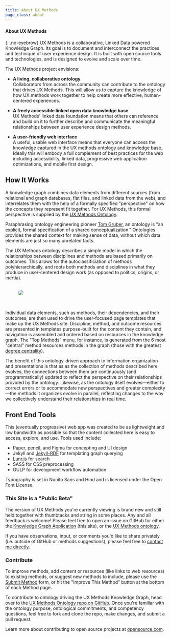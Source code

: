 ```yaml
---
title: About UX Methods
page_class: about
---
```

<section class="resource">
<article>
<section markdown="1">

# About UX Methods 
{: .no-eyebrow}
UX Methods is a collaborative, Linked Data powered Knowledge Graph. Its goal is to document and interconnect the practices and technique of user experience design. It is built with open source tools and technologies, and is designed to evolve and scale over time.

The UX Methods project envisions: 

- **A living, collaborative ontology**  
Collaborators from across the community can contribute to the ontology that drives UX Methods. This will allow us to capture the knowledge of how UX methods work together to help create more effective, human-centered experiences.

- **A freely accessible linked open data knowledge base**  
UX Methods' linked data foundation means that others can reference and build on it to further describe and communicate the meaningful relationships between user experience design methods. 

- **A user-friendly web interface**  
A useful, usable web interface means that everyone can access the knowledge captured in the UX methods ontology and knowledge base. Ideally this will embody a full complement of best practices for the web including accessibility, linked data, progressive web application optimizations, and mobile first design. 

## How It Works
A knowledge graph combines data elements from different sources (from relational and graph databases, flat files, and linked data from the web), and interrelates them with the help of a formally specified "perspective" on how the concepts they represent fit together. For UX Methods, this formal perspective is supplied by the [UX Methods Ontology]({{site.ontology_repo}}). 

Paraphrasing ontology engineering pioneer [Tom Gruber](http://www-ksl.stanford.edu/kst/what-is-an-ontology.html), an ontology is "an  explicit, formal specification of a shared conceptualization." Ontologies provides the shared context for making sense of data, without which data elements are just so many unrelated facts. 

The UX Methods ontology describes a simple model in which the relationships between disciplines and methods are based primarily on outcomes. This allows for the autoclassificiation of methods polyhierarchically, and roots both methods and disciplines in what they produce in user-centered design work (as opposed to politics, origins, or inertia).

<figure>
  <img style="border-radius: 5px; margin: 1rem 0 2rem;" src="https://user-images.githubusercontent.com/3710835/99914748-582cd280-2cb4-11eb-8cf7-3d4709e98c0a.png">
</figure>

Individual data elements, such as methods, their dependencies, and their outcomes, are then used to drive the user-focused page templates that make up the UX Methods site. Discipline, method, and outcome resources are presented in templates purpose-built for the content they contain, and navigation is assembled and ordered based on resources in the knowledge graph. The "Top Methods" menu, for instance, is generated from the 6 most "central" method resources methods in the graph (those with the greatest [degree centrality](https://en.wikipedia.org/wiki/Centrality)). 

The benefit of this ontology-driven approach to information organization and presentations is that as as the collection of methods described here evolves, the connections between them are continuously (and programmatically) updated to reflect the perspective on their relationships provided by the ontology. Likewise, as the ontology itself evolves&mdash;either to correct errors or to accommodate new perspectives and greater complexity&mdash;the methods it organizes evolve in parallel, reflecting changes to the way we collectively understand their relationships in real time. 

## Front End Tools
This (eventually progressive) web app was created to be as lightweight and low bandwidth as possible so that the content collected here is easy to access, explore, and use. Tools used include: 

- Paper, pencil, and Figma for concepting and UI design
- Jekyll and [Jekyll-RDF](https://github.com/AKSW/jekyll-rdf) for templating graph querying
- [Lunr.js](https://lunrjs.com/) for search
- SASS for CSS preprocessing
- GULP for development workflow automation

Typography is set in Nunito Sans and Hind and is licensed under the Open Font License. 
</section>
</article>

<aside markdown="1">

### This Site is a "Public Beta"
The version of UX Methods you're currently viewing is brand new and still held together with thumbtacks and string in some places. Any and all feedback is welcome! Please feel free to open an issue on GitHub for either the [Knowledge Graph Application]({{site.kg_repo}}/issues) (this site), or the [UX Methods ontology]({{site.ontology_repo}}/issues). 

If you have observations, input, or comments you'd like to share privately (i.e. outside of GitHub or methods suggestions), please feel free to [contact me directly](https://www.andyfitzgeraldconsulting.com/contact/).

### Contribute
To improve methods, add content or resources (like links to web resources) to existing methods, or suggest new methods to include, please use the [Submit Method](/submit-method) form, or hit the "Improve This Method" button at the bottom of each Method page. 

To contribute to ontology driving the UX Methods Knowledge Graph, head over to the [UX Methods Ontology repo on GitHub]({{site.ontology_repo}}). Once you're familiar with the ontology purpose, ontological commitments, and competency questions, feel free to fork and clone the repo, make changes, and submit a pull request. 

Learn more about contributing to open source projects at [opensource.com](https://opensource.com/article/19/7/create-pull-request-github). 
</aside>
</section>